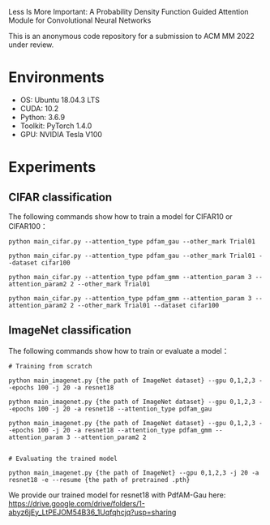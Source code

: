 Less Is More Important: A Probability Density Function Guided Attention Module for Convolutional Neural Networks

This is an anonymous code repository for a submission to ACM MM 2022 under review.




# Environments

- OS: Ubuntu 18.04.3 LTS
- CUDA: 10.2
- Python: 3.6.9
- Toolkit: PyTorch 1.4.0
- GPU:  NVIDIA Tesla V100



# Experiments

## CIFAR classification

The following commands show how to train a model for CIFAR10 or CIFAR100：

```shell
python main_cifar.py --attention_type pdfam_gau --other_mark Trial01

python main_cifar.py --attention_type pdfam_gau --other_mark Trial01 --dataset cifar100

python main_cifar.py --attention_type pdfam_gmm --attention_param 3 --attention_param2 2 --other_mark Trial01

python main_cifar.py --attention_type pdfam_gmm --attention_param 3 --attention_param2 2 --other_mark Trial01 --dataset cifar100
```

## ImageNet classification

The following commands show how to train or evaluate a model：

```shell
# Training from scratch

python main_imagenet.py {the path of ImageNet dataset} --gpu 0,1,2,3 --epochs 100 -j 20 -a resnet18 

python main_imagenet.py {the path of ImageNet dataset} --gpu 0,1,2,3 --epochs 100 -j 20 -a resnet18 --attention_type pdfam_gau 

python main_imagenet.py {the path of ImageNet dataset} --gpu 0,1,2,3 --epochs 100 -j 20 -a resnet18 --attention_type pdfam_gmm --attention_param 3 --attention_param2 2 


# Evaluating the trained model

python main_imagenet.py {the path of ImageNet} --gpu 0,1,2,3 -j 20 -a resnet18 -e --resume {the path of pretrained .pth}
```

We provide our trained model for resnet18 with PdfAM-Gau here: https://drive.google.com/drive/folders/1-abyz6jEy_LtPEJOM54B36_1Uqfqhcjq?usp=sharing 


